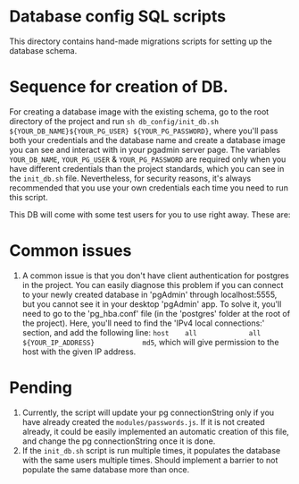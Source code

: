 # Database config SQL scripts
This directory contains hand-made migrations scripts for setting up the database schema.

# Sequence for creation of DB.
For creating a database image with the existing schema, go to the root directory of the project and run `sh db_config/init_db.sh ${YOUR_DB_NAME}${YOUR_PG_USER} ${YOUR_PG_PASSWORD}`, where you'll pass both your credentials and the database name and create a database image you can see and interact with in your pgadmin server page. The variables `YOUR_DB_NAME`, `YOUR_PG_USER` & `YOUR_PG_PASSWORD` are required only when you have different credentials than the project standards, which you can see in the `init_db.sh` file. Nevertheless, for security reasons, it's always recommended that you use your own credentials each time you need to run this script.

This DB will come with some test users for you to use right away. These are: 

# Common issues 
1. A common issue is that you don't have client authentication for postgres in the project. You can easily diagnose this problem if you can connect to your newly created database in 'pgAdmin' through localhost:5555, but you cannot see it in your desktop 'pgAdmin' app. 
To solve it, you'll need to go to the 'pg_hba.conf' file (in the 'postgres' folder at the root of the project). Here, you'll need to find the 'IPv4 local connections:' section, and add the following line: `host    all             all             ${YOUR_IP_ADDRESS}            md5`, which will give permission to the host with the given IP address. 

# Pending
1. Currently, the script will update your pg connectionString only if you have already created the `modules/passwords.js`. If it is not created already, it could be easily implemented an automatic creation of this file, and change the pg connectionString once it is done. 
2. If the `init_db.sh` script is run multiple times, it populates the database with the same users multiple times. Should implement a barrier to not populate the same database more than once. 

